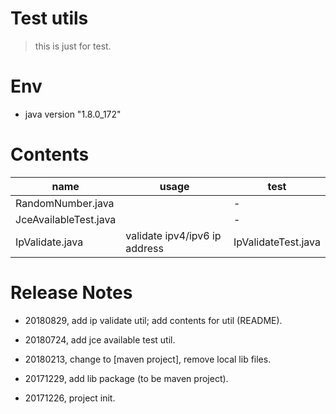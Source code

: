 # Test utils

> this is just for test.

# Env

* java version "1.8.0_172"

# Contents

| name | usage | test |
| --- | --- | --- |
| RandomNumber.java |  | - |
| JceAvailableTest.java |  | - |
| IpValidate.java | validate ipv4/ipv6 ip address | IpValidateTest.java |

# Release Notes

* 20180829, add ip validate util; add contents for util (README).

* 20180724, add jce available test util.

* 20180213, change to [maven project], remove local lib files.

* 20171229, add lib package (to be maven project).

* 20171226, project init.

